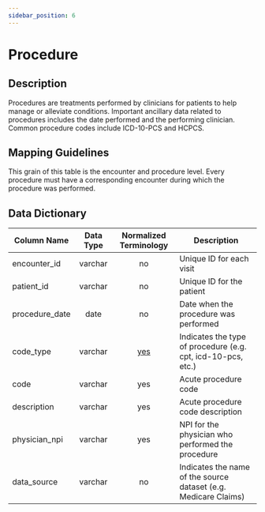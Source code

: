 ```yaml
---
sidebar_position: 6
---
```


# Procedure

## Description
Procedures are treatments performed by clinicians for patients to help manage or alleviate conditions.  Important ancillary data related to procedures includes the date performed and the performing clinician.  Common procedure codes include ICD-10-PCS and HCPCS.

## Mapping Guidelines 
This grain of this table is the encounter and procedure level.  Every procedure must have a corresponding encounter during which the procedure was performed.

## Data Dictionary
| Column Name | Data Type | Normalized Terminology | Description |
|---|:---:|:---:|---|
| encounter_id | varchar | no | Unique ID for each visit |
| patient_id | varchar | no | Unique ID for the patient |
| procedure_date | date | no | Date when the procedure was performed |
| code_type | varchar | [yes](https://github.com/tuva-health/terminology/blob/main/terminology/code_type.csv) | Indicates the type of procedure (e.g. cpt, icd-10-pcs, etc.) |
| code | varchar | yes | Acute procedure code |
| description |	varchar | yes |	Acute procedure code description |
| physician_npi | varchar |	yes | NPI for the physician who performed the procedure |
| data_source | varchar | no | Indicates the name of the source dataset (e.g. Medicare Claims) |